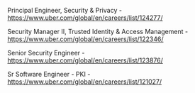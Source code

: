 Principal Engineer, Security & Privacy - https://www.uber.com/global/en/careers/list/124277/

Security Manager II, Trusted Identity & Access Management - https://www.uber.com/global/en/careers/list/122346/

Senior Security Engineer - https://www.uber.com/global/en/careers/list/123876/

Sr Software Engineer - PKI - https://www.uber.com/global/en/careers/list/121027/


